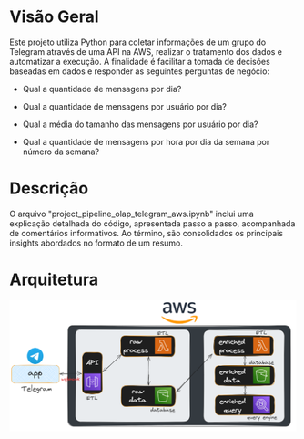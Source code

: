 # Visão Geral
Este projeto utiliza Python para coletar informações de um grupo do Telegram através de uma API na AWS, realizar o tratamento dos dados e automatizar a execução. A finalidade é facilitar a tomada de decisões baseadas em dados e responder às seguintes perguntas de negócio:

- Qual a quantidade de mensagens por dia?

- Qual a quantidade de mensagens por usuário por dia?

- Qual a média do tamanho das mensagens por usuário por dia?

- Qual a quantidade de mensagens por hora por dia da semana por número da semana?


# Descrição
O arquivo "project_pipeline_olap_telegram_aws.ipynb" inclui uma explicação detalhada do código, apresentada passo a passo, acompanhada de comentários informativos. Ao término, são consolidados os principais insights abordados no formato de um resumo.

# Arquitetura
![Pipeline](https://github.com/Raul-Lemelle/portifolio/blob/main/project_pipeline_olap_telegram_aws/arquitetura.png)
